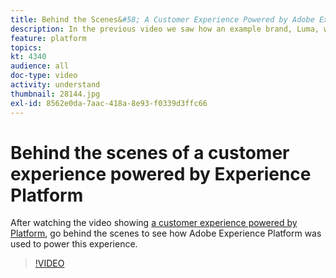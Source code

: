 ```yaml
---
title: Behind the Scenes&#58; A Customer Experience Powered by Adobe Experience Platform
description: In the previous video we saw how an example brand, Luma, was able to create a rich, rewarding and relevant customer experience. This video looks at how Adobe Experience Platform is used to accomplish this journey.
feature: platform
topics:
kt: 4340
audience: all
doc-type: video
activity: understand
thumbnail: 28144.jpg
exl-id: 8562e0da-7aac-418a-8e93-f0339d3ffc66
---
```

# Behind the scenes of a customer experience powered by Experience Platform

After watching the video showing [a customer experience powered by Platform](customer-experience.md), go behind the scenes to see how Adobe Experience Platform was used to power this experience.

>[!VIDEO](https://video.tv.adobe.com/v/28144?quality=12&learn=on)
